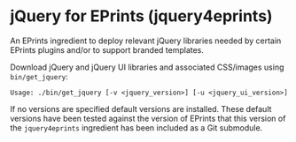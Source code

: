 # jQuery for EPrints (jquery4eprints)

An EPrints ingredient to deploy relevant jQuery libraries needed by certain EPrints plugins and/or to support branded templates.

Download jQuery and jQuery UI libraries and associated CSS/images using `bin/get_jquery`:
```
Usage: ./bin/get_jquery [-v <jquery_version>] [-u <jquery_ui_version>]
```

If no versions are specified default versions are installed.  These default versions have been tested against the version of EPrints that this version of the `jquery4eprints` ingredient has been included as a Git submodule.

